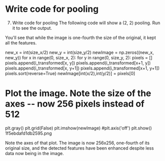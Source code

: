 # Write code for pooling

7. Write code for pooling
The following code will show a (2, 2) pooling. Run it to see the output.

You'll see that while the image is one-fourth the size of the original, it kept all the features.


new_x = int(size_x/2)
new_y = int(size_y/2)
newImage = np.zeros((new_x, new_y))
for x in range(0, size_x, 2):
  for y in range(0, size_y, 2):
    pixels = []
    pixels.append(i_transformed[x, y])
    pixels.append(i_transformed[x+1, y])
    pixels.append(i_transformed[x, y+1])
    pixels.append(i_transformed[x+1, y+1])
    pixels.sort(reverse=True)
    newImage[int(x/2),int(y/2)] = pixels[0]
 
# Plot the image. Note the size of the axes -- now 256 pixels instead of 512
plt.gray()
plt.grid(False)
plt.imshow(newImage)
#plt.axis('off')
plt.show()
1f5ebdafd1db2595.png

Note the axes of that plot. The image is now 256x256, one-fourth of its original size, and the detected features have been enhanced despite less data now being in the image.